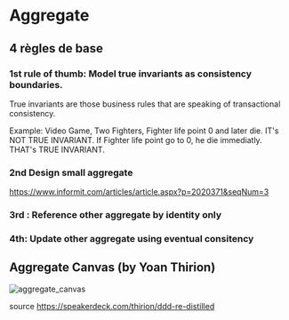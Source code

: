 # Aggregate


## 4 règles de base

### 1st rule of thumb: Model true invariants as consistency boundaries.

True invariants are those business rules that are speaking of transactional consistency.

Example: Video Game, Two Fighters, Fighter life point 0 and later die. IT's NOT TRUE INVARIANT. If Fighter life point go to 0, he die immediatly. THAT's TRUE INVARIANT.

### 2nd Design small aggregate
https://www.informit.com/articles/article.aspx?p=2020371&seqNum=3

### 3rd : Reference other aggregate by identity only
### 4th: Update other aggregate using eventual consitency


## Aggregate Canvas (by Yoan Thirion)

![aggregate_canvas](https://github.com/tanguybernard/my-awsome-ddd/assets/14818169/089d1301-6561-4d8e-81a3-5329938a4d29)


source https://speakerdeck.com/thirion/ddd-re-distilled
